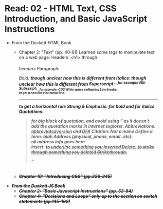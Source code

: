 # Read: 02 - HTML Text, CSS Introduction, and Basic JavaScript Instructions
* From the Duckett HTML Book
  - Chapter 2: "Text" (pp. 40-61)
  Learned some tags to manipulate text on a web page. 
  Headers: \<h1> through <h6> headers
  Paragraph: <p> 
  Bold: <b> though unclear how this is different from <strong>
  Italics: <i> though unclear how this is different from <em>
  Superscript: <sup>, for example Nth
  Subscript: <sub>, for example: CO2
  White space collapsing
  Line breaks: <br/> to get a new line
  Horizontal line: <hr> to get a horizontal rule 
  Strong & Emphasis: <strong> for bold and <em> for italics
  Quotations: <blockquote> for big block of quotation, and avoid using <q> as it doesn't add the quotation marks in internet explorer. 
  Abbreviations: <abbr title="non abbreviated version">abbreviatedversion</abbr> and <acronym title="Dee's Fine Art">DFA</acronym>
  Citation: <cite>Not a name</cite>
  Define a term: <dfn>blah</dfn>
  Address (physical, phone, email..etc): <address> all address info goes here </address>
  Insert: <ins> to underline something you inserted
  Delete: <del> to strike through something you deleted
  Strikethrough: <s>
  
  - Chapter 10: "Introducing CSS" (pp.226-245)
* From the Duckett JS Book
  - Chapter 2: “Basic Javascript Instructions" (pp. 53-84)
  - Chapter 4: “Decisions and Loops” ***only up to the section on switch statements*** (pp.145-162)
